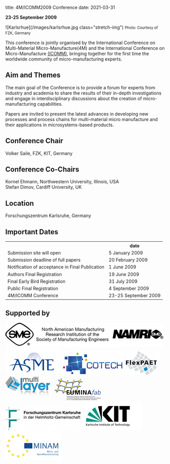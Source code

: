 title: 4M/ICOMM2009 Conference
date: 2021-03-31

**23-25 September 2009** 

![Karlsrhue](/images/karlsrhue.jpg class="stretch-img") 
<small>Photo: Courtesy of FZK, Germany</small>

This conference is jointly organised by the International Conference on Multi-Material Micro-Manufacture(4M) and the International Conference on Micro-Manufacture [(ICOMM)](http://manufacturing.northwestern.edu/ICOMM09/), bringing together for the first time the worldwide community of micro-manufacturing experts.  

## Aim and Themes


The main goal of the Conference is to provide a forum for experts from industry
and academia to share the results of their in-depth investigations and engage in
interdisciplinary discussions about the creation of micro-manufacturing capabilities.

Papers are invited to present the latest advances in developing new processes
and process chains for multi-material micro manufacture and their applications
in microsystems-based products.

## Conference Chair

Volker Saile,  FZK, KIT, Germany
## Conference Co-Chairs

Kornel Ehmann, Northwestern University, Illinois, USA  
Stefan Dimov, Cardiff University, UK
## Location

Forschungszentrum Karlsruhe, Germany

## Important Dates

<table class="info" style="width:100%;">
<tr><th>&nbsp;</th><th>date</th></tr>
<tr><td>Submission site will open</td><td>5 January 2009 </td></tr>
<tr><td>Submission deadline of full papers</td><td>20 February 2009</td></tr> 
<tr class="current"><td>Notification of acceptance in Final Publication</td><td>1 June  2009</td></tr> 
<tr><td>Authors Final Registration</td><td>19 June 2009</td></tr>
<tr><td>Final Early Bird Registration</td><td>31 July 2009</td></tr>
<tr><td>Public Final Registration</td><td>4 September 2009</td></tr>
<tr class="main-event"><td>4M/ICOMM Conference</td><td>23-25 September 2009</td></tr> 
</table>

## Supported by

<div style="width:100%">
<img src="/assets/images/logos/sme-namri.gif" title="North American Manufacturing Research Institution 
of the Society of Manufacturing Engineers (NAMRI/SME)" /> <img src="/assets/images/logos/ASME_Logo.jpg" title="Manufacturing Engineering Division of the American Society of 
Mechanical Engineers (MED/ASME)" />  <img src="/assets/images/logos/cotech-logo-75.png" /> <img src="/assets/images/logos/flexpaet-logo-75.png" /> <img src="/assets/images/logos/multilayer-logo-75.png" /> <img src="/assets/images/logos/EUMINAfab.png" title="EUMINAfab" /> <img src="/assets/images/logos/FZKLogo.jpg" /> <a href="http://www.kit.edu/" title="Karlsruhe Institute of Technology"><img src="/assets/images/logos/kit_logo.gif" title="Karlsruhe Institute of Technology" /></a> <img src="/assets/images/logos/minam.jpg" /> 
</div>